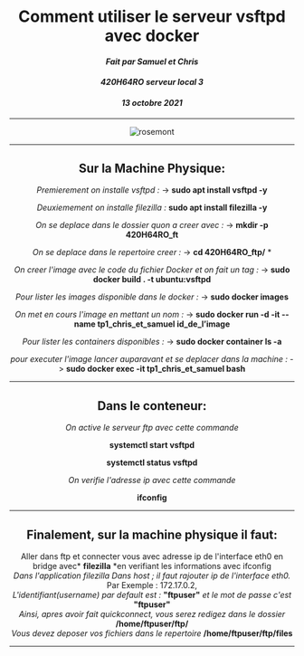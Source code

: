 <div align="center">
<h1> Comment utiliser le serveur vsftpd avec docker </h1>

#### *Fait par Samuel et Chris*
#### *420H64RO serveur local 3*
#### *13 octobre 2021*
---
![rosemont](https://upload.wikimedia.org/wikipedia/fr/thumb/e/e2/Logo_college_rosemont_nouveau.png/179px-Logo_college_rosemont_nouveau.png)
 ***
 
 ## Sur la Machine Physique:
*Premierement on installe vsftpd :*  ->    __sudo apt install vsftpd -y__

*Deuxiemement on installe filezilla :* __sudo apt install filezilla -y__  

*On se deplace dans le dossier quon a creer avec :*  ->   __mkdir -p 420H64RO_ft__

*On se deplace dans le repertoire creer :*  ->  **cd 420H64RO_ftp/**  *

*On creer l'image avec le code du fichier Docker et on fait un tag :*  ->  **sudo docker build . -t ubuntu:vsftpd** 

*Pour lister les images disponible dans le docker :*  ->  **sudo docker images** 
 
*On met en cours l'image en mettant un nom :*  ->  **sudo docker run -d -it --name tp1_chris_et_samuel id_de_l’image** 

*Pour lister les containers disponibles :*  ->  **sudo docker container ls -a** 
 
*pour executer l'image lancer auparavant et se deplacer dans la machine :*  -> **sudo docker exec -it tp1_chris_et_samuel bash**  

---
## Dans le conteneur:
*On active le serveur ftp avec cette commande*

**systemctl start vsftpd**  
 
**systemctl status vsftpd** 
 
*On verifie l'adresse ip avec cette commande*
 
**ifconfig**  

---
## Finalement, sur la machine physique il faut:
Aller dans ftp et connecter vous avec adresse ip de l'interface eth0 en bridge avec* **filezilla** *en verifiant les informations avec ifconfig  
*Dans l'application filezilla*
*Dans host ; il faut rajouter ip de l'interface eth0.* Par Exemple : 172.17.0.2,  
*L'identifiant(username) par default est :* **"ftpuser"** *et le mot de passe c'est* **"ftpuser"**  
*Ainsi, apres avoir fait quickconnect, vous serez redigez dans le dossier* **/home/ftpuser/ftp/**  
*Vous devez deposer vos fichiers dans le repertoire* **/home/ftpuser/ftp/files**  

 ---
</div>
